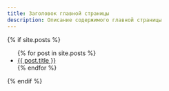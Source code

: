 ```yaml
---
title: Заголовок главной страницы
description: Описание содержимого главной страницы
---
```

{% if site.posts %}
<ul>
    {% for post in site.posts %}
        <li><a href="{{ site.url }}{{ post.url }}">{{ post.title }}</a></li>
    {% endfor %}
</ul>
{% endif %}
